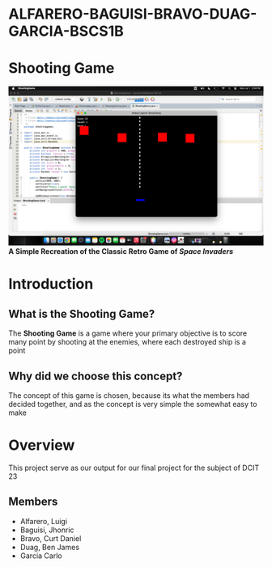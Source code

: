 # ALFARERO-BAGUISI-BRAVO-DUAG-GARCIA-BSCS1B
# Shooting Game
![Output of The Shooting Game](https://github.com/CirJ9/ALFARERO-BAGUISI-BRAVO-DUAG-GARCIA-BSCS1B/blob/main/Group%208%20-%20Output.jpeg)
**A Simple Recreation of the Classic Retro Game of _Space Invaders_**

# Introduction
## What is the Shooting Game?
The **Shooting Game** is a game where your primary objective is to score many point by shooting at the enemies, where each destroyed ship is a point

## Why did we choose this concept?
The concept of this game is chosen, because its what the members had decided together, and as the concept is very simple the somewhat easy to make

# Overview 
This project serve as our output for our final project for the subject of DCIT 23
## Members
* Alfarero, Luigi
* Baguisi, Jhonric
* Bravo, Curt Daniel
* Duag, Ben James
* Garcia Carlo
